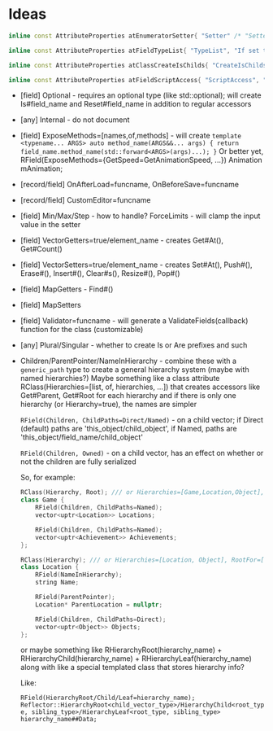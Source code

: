 # Ideas

```c++
inline const AttributeProperties atEnumeratorSetter{ "Setter" /* "SetterName" ? */, "Only valid on Flag enums, will change the setter for this flag (if one is created) to this value", json::value_t::string};
````
```c++
inline const AttributeProperties atFieldTypeList{ "TypeList", "If set to an (reflected) enum name, creates IsX() { this->field == (decltype(this->field))N; } functions for each enumerator in the enum", json::value_t::string };
```
```c++
inline const AttributeProperties atClassCreateIsChilds{ "CreateIsChilds", "Creates functions IsX (and AsX equivalents) for each subclass of this class in the given list, that checks if this object is of subclass X", json::value_t::array };
```
```c++
inline const AttributeProperties atFieldScriptAccess{ "ScriptAccess", "Whether or not to hook up the generated accessors (getter, setter) to the scripting system", json::value_t::boolean, true };
```

* [field] Optional - requires an optional type (like std::optional); will create Is#field_name and Reset#field_name in addition to regular accessors
* [any] Internal - do not document
* [field] ExposeMethods=[names,of,methods] - will create `template <typename... ARGS> auto method_name(ARGS&&... args) { return field_name.method_name(std::forward<ARGS>(args)...); }`
		Or better yet, RField(ExposeMethods={GetSpeed=GetAnimationSpeed, ...}) Animation mAnimation;
* [record/field] OnAfterLoad=funcname, OnBeforeSave=funcname
* [record/field] CustomEditor=funcname
* [field] Min/Max/Step - how to handle?
		ForceLimits - will clamp the input value in the setter
* [field] VectorGetters=true/element_name - creates Get#At(), Get#Count()
* [field] VectorSetters=true/element_name - creates Set#At(), Push#(), Erase#(), Insert#(), Clear#s(), Resize#(), Pop#()
* [field] MapGetters - Find#()
* [field] MapSetters
* [field] Validator=funcname - will generate a ValidateFields(callback) function for the class (customizable)
* [any] Plural/Singular - whether to create Is or Are prefixes and such

* Children/ParentPointer/NameInHierarchy - combine these with a `generic_path` type to create a general hierarchy system (maybe with named hierarchies?)
	Maybe something like a class attribute RClass(Hierarchies=[list, of, hierarchies, ...]) that creates accessors like Get#Parent, Get#Root for each hierarchy
		and if there is only one hierarchy (or Hierarchy=true), the names are simpler

	`RField(Children, ChildPaths=Direct/Named)` - on a child vector; if Direct (default) paths are 'this_object/child_object', if Named, paths are 'this_object/field_name/child_object'

	`RField(Children, Owned)` - on a child vector, has an effect on whether or not the children are fully serialized

	So, for example:

	```c++
	RClass(Hierarchy, Root); /// or Hierarchies=[Game,Location,Object], RootFor=[Game,Location]
	class Game {
		RField(Children, ChildPaths=Named);
		vector<uptr<Location>> Locations;

		RField(Children, ChildPaths=Named);
		vector<uptr<Achievement>> Achievements;
	};

	RClass(Hierarchy); /// or Hierarchies=[Location, Object], RootFor=[Object]
	class Location {
		RField(NameInHierarchy);
		string Name;

		RField(ParentPointer);
		Location* ParentLocation = nullptr;

		RField(Children, ChildPaths=Direct);
		vector<uptr<Object>> Objects;
	};
	```

	or maybe something like RHierarchyRoot(hierarchy_name) + RHierarchyChild(hierarchy_name) + RHierarchyLeaf(hierarchy_name) along with like
	a special templated class that stores hierarchy info?

	Like:

	`RField(HierarchyRoot/Child/Leaf=hierarchy_name);`
	`Reflector::HierarchyRoot<child_vector_type>/HierarchyChild<root_type, sibling_type>/HierarchyLeaf<root_type, sibling_type> hierarchy_name##Data;`
